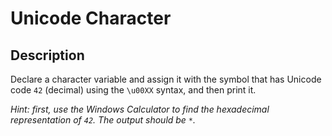 # Unicode Character

## Description
Declare a character variable and assign it with the symbol that has Unicode code `42` (decimal) using the `\u00XX` syntax, and then print it.

_Hint: first, use the Windows Calculator to find the hexadecimal representation of `42`. The output should be `*`._